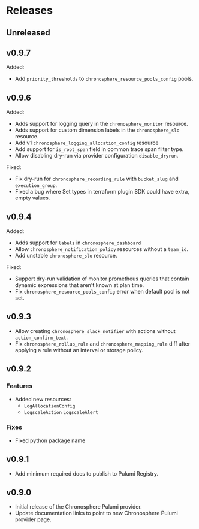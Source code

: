 # Releases

## Unreleased

## v0.9.7

Added:
* Add `priority_thresholds` to `chronosphere_resource_pools_config` pools.

## v0.9.6

Added:
- Adds support for logging query in the `chronosphere_monitor` resource.
- Adds support for custom dimension labels in the `chronosphere_slo` resource.
- Add v1 `chronosphere_logging_allocation_config` resource
- Add support for `is_root_span` field in common trace span filter type.
- Allow disabling dry-run via provider configuration `disable_dryrun`.

Fixed:
- Fix dry-run for `chronosphere_recording_rule` with `bucket_slug` and `execution_group`.
- Fixed a bug where Set types in terraform plugin SDK could have extra, empty values.

## v0.9.4

Added:
- Adds support for `labels` in `chronosphere_dashboard`
- Allow `chronosphere_notification_policy` resources without a `team_id`.
- Add unstable `chronosphere_slo` resource.

Fixed:
- Support dry-run validation of monitor prometheus queries that contain
  dynamic expressions that aren't known at plan time.
- Fix `chronosphere_resource_pools_config` error when default pool is not set.

## v0.9.3

- Allow creating `chronosphere_slack_notifier` with actions without `action_confirm_text`.
- Fix `chronosphere_rollup_rule` and `chronosphere_mapping_rule` diff after applying a rule without an interval or storage policy.

## v0.9.2

### Features
- Added new resources:
  - `LogAllocationConfig`
  - `LogscaleAction`
    `LogscaleAlert`

### Fixes

- Fixed python package name

## v0.9.1

- Add minimum required docs to publish to Pulumi Registry.

## v0.9.0

- Initial release of the Chronosphere Pulumi provider.
- Update documentation links to point to new Chronosphere Pulumi provider page.
